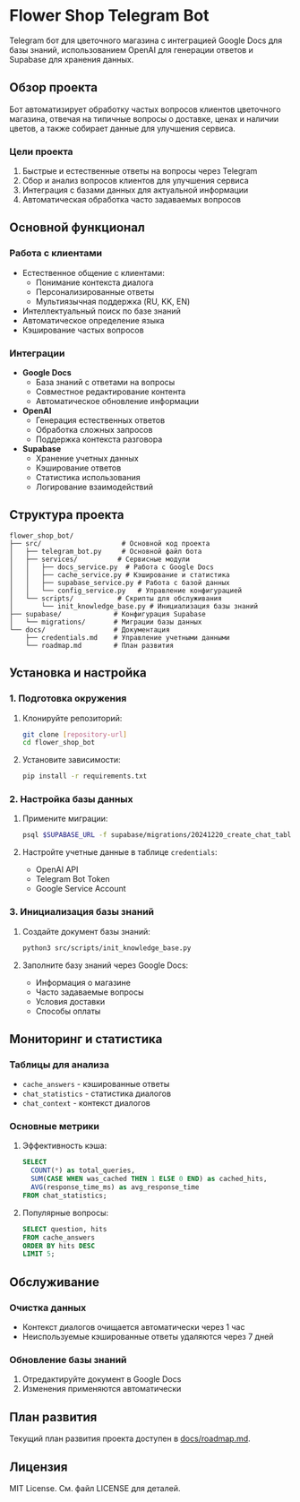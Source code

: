 # Flower Shop Telegram Bot 

Telegram бот для цветочного магазина с интеграцией Google Docs для базы знаний, использованием OpenAI для генерации ответов и Supabase для хранения данных.

## Обзор проекта

Бот автоматизирует обработку частых вопросов клиентов цветочного магазина, отвечая на типичные вопросы о доставке, ценах и наличии цветов, а также собирает данные для улучшения сервиса.

### Цели проекта
1. Быстрые и естественные ответы на вопросы через Telegram
2. Сбор и анализ вопросов клиентов для улучшения сервиса
3. Интеграция с базами данных для актуальной информации
4. Автоматическая обработка часто задаваемых вопросов

## Основной функционал

### Работа с клиентами
- Естественное общение с клиентами:
  - Понимание контекста диалога
  - Персонализированные ответы
  - Мультиязычная поддержка (RU, KK, EN)
- Интеллектуальный поиск по базе знаний
- Автоматическое определение языка
- Кэширование частых вопросов

### Интеграции
- **Google Docs**
  - База знаний с ответами на вопросы
  - Совместное редактирование контента
  - Автоматическое обновление информации
- **OpenAI**
  - Генерация естественных ответов
  - Обработка сложных запросов
  - Поддержка контекста разговора
- **Supabase**
  - Хранение учетных данных
  - Кэширование ответов
  - Статистика использования
  - Логирование взаимодействий

## Структура проекта

```
flower_shop_bot/
├── src/                    # Основной код проекта
│   ├── telegram_bot.py     # Основной файл бота
│   ├── services/          # Сервисные модули
│   │   ├── docs_service.py  # Работа с Google Docs
│   │   ├── cache_service.py # Кэширование и статистика
│   │   ├── supabase_service.py # Работа с базой данных
│   │   └── config_service.py   # Управление конфигурацией
│   └── scripts/           # Скрипты для обслуживания
│       └── init_knowledge_base.py # Инициализация базы знаний
├── supabase/             # Конфигурация Supabase
│   └── migrations/       # Миграции базы данных
└── docs/                 # Документация
    ├── credentials.md    # Управление учетными данными
    └── roadmap.md        # План развития
```

## Установка и настройка

### 1. Подготовка окружения

1. Клонируйте репозиторий:
   ```bash
   git clone [repository-url]
   cd flower_shop_bot
   ```

2. Установите зависимости:
   ```bash
   pip install -r requirements.txt
   ```

### 2. Настройка базы данных

1. Примените миграции:
   ```bash
   psql $SUPABASE_URL -f supabase/migrations/20241220_create_chat_tables.sql
   ```

2. Настройте учетные данные в таблице `credentials`:
   - OpenAI API
   - Telegram Bot Token
   - Google Service Account

### 3. Инициализация базы знаний

1. Создайте документ базы знаний:
   ```bash
   python3 src/scripts/init_knowledge_base.py
   ```

2. Заполните базу знаний через Google Docs:
   - Информация о магазине
   - Часто задаваемые вопросы
   - Условия доставки
   - Способы оплаты

## Мониторинг и статистика

### Таблицы для анализа
- `cache_answers` - кэшированные ответы
- `chat_statistics` - статистика диалогов
- `chat_context` - контекст диалогов

### Основные метрики
1. Эффективность кэша:
   ```sql
   SELECT 
     COUNT(*) as total_queries,
     SUM(CASE WHEN was_cached THEN 1 ELSE 0 END) as cached_hits,
     AVG(response_time_ms) as avg_response_time
   FROM chat_statistics;
   ```

2. Популярные вопросы:
   ```sql
   SELECT question, hits 
   FROM cache_answers 
   ORDER BY hits DESC 
   LIMIT 5;
   ```

## Обслуживание

### Очистка данных
- Контекст диалогов очищается автоматически через 1 час
- Неиспользуемые кэшированные ответы удаляются через 7 дней

### Обновление базы знаний
1. Отредактируйте документ в Google Docs
2. Изменения применяются автоматически

## План развития

Текущий план развития проекта доступен в [docs/roadmap.md](docs/roadmap.md).

## Лицензия

MIT License. См. файл LICENSE для деталей.
